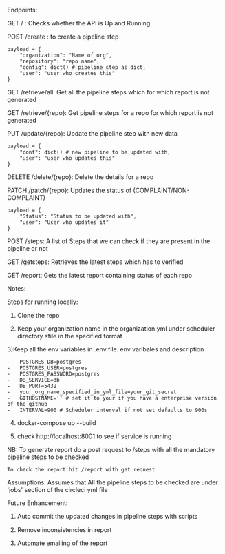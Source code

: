 Endpoints:



GET / : Checks whether the API is Up and Running


POST /create : to create a pipeline step



    payload = {
        "organization": "Name of org",
        "repository": "repo name",
        "config": dict() # pipeline step as dict,
        "user": "user who creates this"
    }



GET /retrieve/all: Get all the pipeline steps which for which  report is not generated


GET /retrieve/{repo}: Get pipeline steps for a repo for which report is not generated


PUT /update/{repo}: Update the pipeline step with new data


    payload = {
        "conf": dict() # new pipeline to be updated with,
        "user": "user who updates this"
    }



DELETE /delete/{repo}: Delete the details for a repo


PATCH /patch/{repo}: Updates the status of (COMPLAINT/NON-COMPLAINT)
    
    
    payload = {
        "Status": "Status to be updated with",
        "user": "User who updates it"
    }


POST /steps: A list of Steps that we can check if they are present in the pipeline or not


GET /getsteps: Retrieves the latest steps which has to verified


GET /report: Gets the latest report containing status of each repo



Notes:



Steps for running locally:



1) Clone the repo


2) Keep your organization name in the organization.yml  under scheduler directory sfile in the specified format



3)Keep all the env variables in .env file. env varibales and description
    
    
    -   POSTGRES_DB=postgres
    -   POSTGRES_USER=postgres
    -   POSTGRES_PASSWORD=postgres
    -   DB_SERVICE=db
    -   DB_PORT=5432
    -   your_org_name_specified_in_yml_file=your_git_secret
    -   GITHOSTNAME='' # set it to your if you have a enterprise version of the github
    -   INTERVAL=900 # Scheduler interval if not set defaults to 900s



4) docker-compose up --build



5) check http://localhost:8001 to see if service is running



NB: To generate report do a post request to  /steps with all the mandatory pipeline steps to be checked


    To check the report hit /report with get request



Assumptions: Assumes that All the pipeline steps to be checked are under 'jobs' section of the circleci yml file



Future Enhancement:

1) Auto commit the updated changes in pipeline steps with scripts


2) Remove inconsistencies in report


3) Automate emailing of the report
